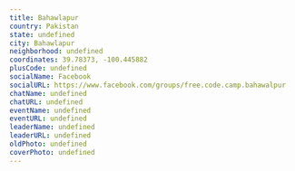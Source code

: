 ```yaml
---
title: Bahawlapur
country: Pakistan
state: undefined
city: Bahawlapur
neighborhood: undefined
coordinates: 39.78373, -100.445882
plusCode: undefined
socialName: Facebook
socialURL: https://www.facebook.com/groups/free.code.camp.bahawalpur
chatName: undefined
chatURL: undefined
eventName: undefined
eventURL: undefined
leaderName: undefined
leaderURL: undefined
oldPhoto: undefined
coverPhoto: undefined
---
```

